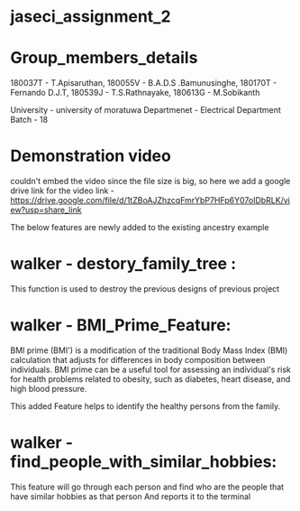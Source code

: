 # jaseci_assignment_2

# Group_members_details
180037T - T.Apisaruthan,
180055V - B.A.D.S .Bamunusinghe,
180170T - Fernando D.J.T,
180539J - T.S.Rathnayake,
180613G - M.Sobikanth 

University - university of moratuwa
Departmenet - Electrical Department
Batch - 18

# Demonstration video
couldn't embed the video since the file size is big, so here we add a google drive link for the video
link - https://drive.google.com/file/d/1tZBoAJZhzcqFmrYbP7HFp6Y07oIDbRLK/view?usp=share_link

The below features are newly added to the existing ancestry example
# walker - destory_family_tree :
This function is used to destroy the previous designs of previous project

# walker - BMI_Prime_Feature: 
BMI prime (BMI') is a modification of the traditional Body Mass Index (BMI) calculation that adjusts for differences in body composition between individuals. BMI prime can be a useful tool for assessing an individual's risk for health problems related to obesity, such as diabetes, heart disease, and high blood pressure.

This added Feature helps to identify the healthy persons from the family.

# walker - find_people_with_similar_hobbies:
This feature will go through each person and find who are the people that have similar hobbies as that person
And reports it to the terminal 
